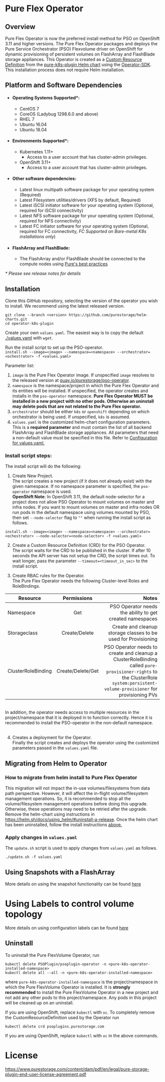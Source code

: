 # Pure Flex Operator

## Overview
Pure Flex Operator is now the preferred install method for PSO on OpenShift 3.11 and higher versions. 
The Pure Flex Operator packages and deploys the Pure Service Orchestrator (PSO) Flexvolume driver on OpenShift for dynamic provisioning of persistent volumes on FlashArray and FlashBlade storage appliances.
This Operator is created as a [Custom Resource Definition](https://kubernetes.io/docs/concepts/extend-kubernetes/api-extension/custom-resources/#customresourcedefinitions) from the [pure-k8s-plugin Helm chart](https://github.com/purestorage/helm-charts#purestorage-helm-charts-and-helm-operator) using the [Operator-SDK](https://github.com/operator-framework/operator-sdk#overview).
This installation process does not require Helm installation.


## Platform and Software Dependencies
- #### Operating Systems Supported*:
  - CentOS 7
  - CoreOS (Ladybug 1298.6.0 and above)
  - RHEL 7
  - Ubuntu 16.04
  - Ubuntu 18.04
- #### Environments Supported*:
  - Kubernetes 1.11+
    - Access to a user account that has cluster-admin privileges.
  - OpenShift 3.11+
    - Access to a user account that has cluster-admin privileges.
- #### Other software dependencies:
  - Latest linux multipath software package for your operating system (Required)
  - Latest Filesystem utilities/drivers (XFS by default, Required)
  - Latest iSCSI initiator software for your operating system (Optional, required for iSCSI connectivity)
  - Latest NFS software package for your operating system (Optional, required for NFS connectivity)
  - Latest FC initiator software for your operating system (Optional, required for FC connectivity, *FC Supported on Bare-metal K8s installations only*)
- #### FlashArray and FlashBlade:
  - The FlashArray and/or FlashBlade should be connected to the compute nodes using [Pure's best practices](https://support.purestorage.com/Solutions/Linux/Reference/Linux_Recommended_Settings)

_* Please see release notes for details_

## Installation

Clone this GitHub repository, selecting the version of the operator you wish to install. We recommend using the latest released version.</br>
```
git clone --branch <version> https://github.com/purestorage/helm-charts.git
cd operator-k8s-plugin
```

Create your own `values.yaml`. The easiest way is to copy the default [./values.yaml](./values.yaml) with `wget`.

Run the install script to set up the PSO-operator. <br/>
```install.sh --image=<image> --namespace=<namespace> --orchestrator=<ochestrator> -f <values.yaml>```

Parameter list:<br/>
1. ``image`` is the Pure Flex Operator image. If unspecified ``image`` resolves to the released version at [quay.io/purestorage/pso-operator](https://quay.io/purestorage/pso-operator).
2. ``namespace`` is the namespace/project in which the Pure Flex Operator and its entities will be installed. If unspecified, the operator creates and installs in  the ``pso-operator`` namespace.
**Pure Flex Operator MUST be installed in a new project with no other pods. Otherwise an uninstall may delete pods that are not related to the Pure Flex operator.**
3. ``orchestrator`` should be either ``k8s`` or ``openshift`` depending on which orchestrator is being used. If unspecified, ``k8s`` is assumed.
4. ``values.yaml`` is the customized helm-chart configuration parameters. This is a **required parameter** and must contain the list of all backend FlashArray and FlashBlade storage appliances. All parameters that need a non-default value must be specified in this file. 
Refer to [Configuration for values.yaml.](../pure-k8s-plugin/README.md#configuration)

### Install script steps:
The install script will do the following:
1. Create New Project.<br/>
The script creates a new project (if it does not already exist) with the given namespace. If no namespace parameter is specified, the ``pso-operator`` namespace is used.<br/> 
**OpenShift Note**: In OpenShift 3.11, the default node-selector for a project does not allow PSO Operator to mount volumes on master and infra nodes. 
If you want to mount volumes on master and infra nodes OR run pods in the default namespace using volumes mounted by PSO, then set `--node-selector` flag to `""` when running the install script as follows.<br/>
```
install.sh --image=<image> --namespace=<namespace> --orchestrator=<ochestrator> --node-selector=<node-selector> -f <values.yaml>
```

2. Create a Custom Resource Definition (CRD) for the PSO Operator. <br/>
The script waits for the CRD to be published in the cluster. If after 10 seconds the API server has not setup the CRD, the script times out. To wait longer, pass the parameter 
``--timeout=<timeout_in_sec>`` to the install script.

3. Create RBAC rules for the Operator.<br/>
The Pure Flex Operator needs the following Cluster-level Roles and RoleBindings.


| Resource        | Permissions           | Notes  |
| ------------- |:-------------:| -----:|
| Namespace | Get | PSO Operator needs the ability to get created namespaces |
| Storageclass | Create/Delete | Create and cleanup storage classes to be used for Provisioning |
| ClusterRoleBinding | Create/Delete/Get | PSO Operator needs to create and cleanup a ClusterRoleBinding called ``pure-provisioner-rights`` to the ClusterRole ``system:persistent-volume-provisioner`` for provisioning PVs |
<br/>
In addition, the operator needs access to multiple resources in the project/namespace that it is deployed in to function correctly. Hence it is recommended to install the PSO-operator in the non-default namespace.
<br/>
<br/>
   
4. Creates a deployment for the Operator.<br/>
Finally the script creates and deploys the operator using the customized parameters passed in the ``values.yaml`` file.

## Migrating from Helm to Operator

### How to migrate from helm install to Pure Flex Operator
This migration will not impact the in-use volumes/filesystems from data path perspective. However, it will affect the in-flight volume/filesystem management operations. So, it is recommended to stop all the volume/filesystem management operations before doing this upgrade. Otherwise, these operations may need to be retried after the upgrade.
Remove the helm-chart using instructions in https://helm.sh/docs/using_helm/#uninstall-a-release.
Once the helm chart has been uninstalled, follow the install instructions [above.](#installation)

### Apply changes in ``values.yaml``
The ``update.sh`` script is used to apply changes from ``values.yaml`` as follows.
```
./update.sh -f values.yaml
```

## Using Snapshots with a FlashArray

More details on using the snapshot functionality can be found [here](../docs/flex-snapshot-for-flasharray.md)

# Using Labels to control volume topology

More details on using configuration labels can be found [here](../docs/flex-volume-using-labels.md)

## Uninstall
To uninstall the Pure FlexVolume Operator, run
```
kubectl delete PSOPlugin/psoplugin-operator -n <pure-k8s-operator-installed-namespace>
kubectl delete all --all -n <pure-k8s-operator-installed-namespace>
```
where ``pure-k8s-operator-installed-namespace`` is the project/namespace in which the Pure FlexVolume Operator is installed. It is **strongly recommended** to install the Pure FlexVolume Operator in a new project and not add any other pods to this project/namespace. Any pods in this project will be cleaned up on an uninstall.

If you are using OpenShift, replace `kubectl` with `oc`.
To completely remove the CustomResourceDefinition used by the Operator run
```
kubectl delete crd psoplugins.purestorage.com
```
If you are using OpenShift, replace `kubectl` with `oc` in the above commands.

# License
https://www.purestorage.com/content/dam/pdf/en/legal/pure-storage-plugin-end-user-license-agreement.pdf
